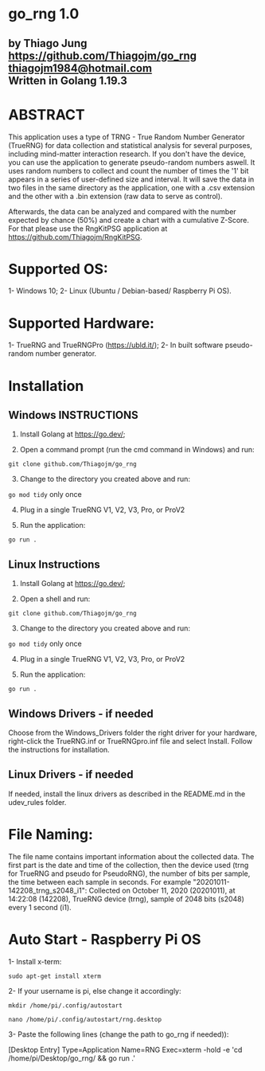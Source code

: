 # go_rng 1.0
by Thiago Jung  
https://github.com/Thiagojm/go_rng  
thiagojm1984@hotmail.com   
Written in Golang 1.19.3
-----------------------

# ABSTRACT

This application uses a type of TRNG - True Random Number Generator (TrueRNG) for data collection and statistical analysis for several purposes, including mind-matter interaction research. If you don't have the device, you can use the application to generate pseudo-random numbers aswell.
It uses random numbers to collect and count the number of times the '1' bit appears in a series of user-defined size and interval. It will save the data in two files in the same directory as the application, one with a .csv extension and the other with a .bin extension (raw data to serve as control).

Afterwards, the data can be analyzed and compared with the number expected by chance (50%) and create a chart with a cumulative Z-Score. For that please use the RngKitPSG application at https://github.com/Thiagojm/RngKitPSG.

# Supported OS:

1- Windows 10;
2- Linux (Ubuntu / Debian-based/ Raspberry Pi OS).

# Supported Hardware:

1- TrueRNG and TrueRNGPro (https://ubld.it/);
2- In built software pseudo-random number generator.  

# Installation

Windows INSTRUCTIONS
--------------------

1. Install Golang at https://go.dev/;

2. Open a command prompt (run the cmd command in Windows) and run:

`git clone github.com/Thiagojm/go_rng`

3. Change to the directory you created above and run: 

`go mod tidy` only once

4. Plug in a single TrueRNG V1, V2, V3, Pro, or ProV2

5. Run the application:

`go run .`

Linux Instructions
------------------------------------------

1. Install Golang at https://go.dev/;

2. Open a shell and run:

`git clone github.com/Thiagojm/go_rng`

3. Change to the directory you created above and run: 

`go mod tidy` only once

4. Plug in a single TrueRNG V1, V2, V3, Pro, or ProV2

5. Run the application:

`go run .`

Windows Drivers - if needed
--------------------

Choose from the Windows_Drivers folder the right driver for your hardware, right-click the TrueRNG.inf or TrueRNGpro.inf file and select Install. Follow the instructions for installation.

Linux Drivers - if needed
------------------------------------------

If needed, install the linux drivers as described in the README.md in the udev_rules folder.


# File Naming:

The file name contains important information about the collected data. The first part is the date and time of the collection, then the device used (trng for TrueRNG and pseudo for PseudoRNG), the number of bits per sample, the time between each sample in seconds. For example "20201011-142208_trng_s2048_i1": Collected on October 11, 2020 (20201011), at 14:22:08 (142208), TrueRNG device (trng), sample of 2048 bits (s2048) every 1 second (i1).


# Auto Start - Raspberry Pi OS

1- Install x-term:

`sudo apt-get install xterm`

2- If your username is pi, else change it accordingly:

`mkdir /home/pi/.config/autostart`

`nano /home/pi/.config/autostart/rng.desktop`

3- Paste the following lines (change the path to go_rng if needed)):

[Desktop Entry]
Type=Application
Name=RNG
Exec=xterm -hold -e 'cd /home/pi/Desktop/go_rng/ && go run .'

